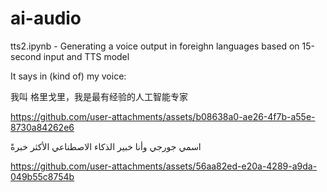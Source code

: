 # ai-audio


tts2.ipynb  - Generating a voice output in foreighn languages based on 15-second input and TTS model


It says in (kind of) my voice:


我叫 格里戈里，我是最有经验的人工智能专家


https://github.com/user-attachments/assets/b08638a0-ae26-4f7b-a55e-8730a84262e6

اسمي جورجي وأنا خبير الذكاء الاصطناعي الأكثر خبرةً



https://github.com/user-attachments/assets/56aa82ed-e20a-4289-a9da-049b55c8754b

